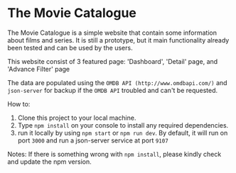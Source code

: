 # The Movie Catalogue

The Movie Catalogue is  a simple website that contain some information about films and series. It is still a prototype, but it main functionality already been tested and can be used by the users.

This website consist of 3 featured page: 'Dashboard', 'Detail' page, and 'Advance Filter' page  

The data are populated using the `OMDB API (http://www.omdbapi.com/)` and `json-server` for backup if the `OMDB API` troubled and can't be requested. 



How to:
1. Clone this project to your local machine.
2. Type `npm install` on your console to install any required dependencies.
3. run it locally by using `npm start` or `npm run dev`. 
By default, it will run on port `3000` and run a json-server service at port `9107`

Notes: If there is something wrong with `npm install`, please kindly check and update the npm version.
